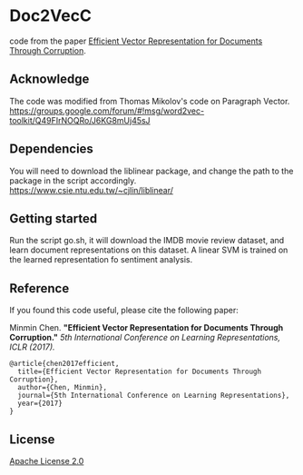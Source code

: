 # Doc2VecC

code from the paper [Efficient Vector Representation for Documents Through Corruption](https://openreview.net/pdf?id=B1Igu2ogg).

## Acknowledge

The code was modified from Thomas Mikolov's code on Paragraph Vector.
https://groups.google.com/forum/#!msg/word2vec-toolkit/Q49FIrNOQRo/J6KG8mUj45sJ

## Dependencies

You will need to download the liblinear package, and change the path to the package in the script accordingly. 
https://www.csie.ntu.edu.tw/~cjlin/liblinear/

## Getting started

Run the script go.sh, it will download the IMDB movie review dataset, and learn document representations on this dataset. A linear SVM is trained on the learned representation fo sentiment analysis. 


## Reference

If you found this code useful, please cite the following paper:

Minmin Chen. **"Efficient Vector Representation for Documents Through Corruption."** *5th International Conference on Learning Representations, ICLR (2017).*

    @article{chen2017efficient,
      title={Efficient Vector Representation for Documents Through Corruption},
      author={Chen, Minmin},
      journal={5th International Conference on Learning Representations},
      year={2017}
    }

## License

[Apache License 2.0](http://www.apache.org/licenses/LICENSE-2.0)
